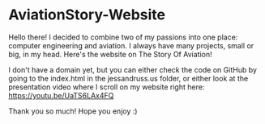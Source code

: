 # AviationStory-Website
Hello there! I decided to combine two of my passions into one place: computer engineering and aviation. 
I always have many projects, small or big, in my head. Here's the website on The Story Of Aviation!

I don't have a domain yet, but you can either check the code on GitHub by going to the index.html in the jessandruss.us folder, 
or either look at the presentation video where I scroll on my website right here: https://youtu.be/UaTS6LAx4FQ

Thank you so much! 
Hope you enjoy :)

